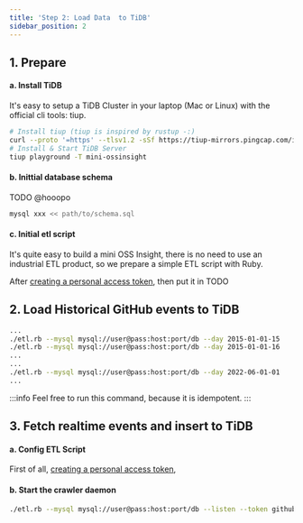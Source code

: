 ```yaml
---
title: 'Step 2: Load Data  to TiDB'
sidebar_position: 2
---
```


## 1. Prepare

#### a. Install TiDB
It's easy to setup a TiDB Cluster in your laptop (Mac or Linux) with the official cli tools: tiup.

```bash
# Install tiup (tiup is inspired by rustup -:)
curl --proto '=https' --tlsv1.2 -sSf https://tiup-mirrors.pingcap.com/install.sh | sh
# Install & Start TiDB Server
tiup playground -T mini-ossinsight
```

#### b. Inittial database schema

TODO @hooopo

```bash
mysql xxx << path/to/schema.sql
```

#### c. Initial etl script

It's quite easy to build a mini OSS Insight, there is no need to use an industrial ETL product, so we prepare a simple ETL script with Ruby.

After [creating a personal access token](/workshop/mini-ossinsight/find-data-source#creating-a-personal-access-token), then put it in TODO


## 2. Load Historical GitHub events to TiDB

```bash
...
./etl.rb --mysql mysql://user@pass:host:port/db --day 2015-01-01-15
./etl.rb --mysql mysql://user@pass:host:port/db --day 2015-01-01-16
...
...
./etl.rb --mysql mysql://user@pass:host:port/db --day 2022-06-01-01
...
```

:::info
Feel free to run this command, because it is idempotent.
:::

## 3. Fetch realtime events and insert to TiDB


#### a. Config ETL Script
First of all, [creating a personal access token](/workshop/mini-ossinsight/find-data-source#creating-a-personal-access-token), 

#### b. Start the crawler daemon

```bash
./etl.rb --mysql mysql://user@pass:host:port/db --listen --token github-personal-token1,token2,token3
```
